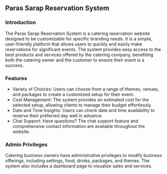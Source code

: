 ## Paras Sarap Reservation System ##

### Introduction ###

The Paras Sarap Reservation System is a catering reservation website designed to be customizable for specific branding needs. It is a simple, user-friendly platform that allows users to quickly and easily make reservations for significant events. The system provides easy access to the best products and services offered by the catering company, benefiting both the catering owner and the customer to ensure their event is a success.

### Features ###

- Variety of Choices: Users can choose from a range of themes, venues, and packages to create a customized setup for their event.
- Cost Management: The system provides an estimated cost for the selected setup, allowing clients to manage their budget effortlessly.
- Date and Time Insights: Users can check date and time availability to reserve their preferred day well in advance.
- Chat Support: Have questions? The chat support feature and comprehensive contact information are available throughout the website.

### Admin Privileges ###
Catering business owners have administrative privileges to modify business offerings, including settings, food, drinks, packages, and themes. The system also includes a dashboard page to visualize sales and services.
